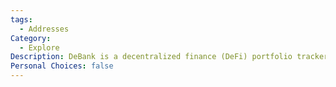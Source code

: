 ```yaml
---
tags:
  - Addresses
Category:
  - Explore
Description: DeBank is a decentralized finance (DeFi) portfolio tracker and analytics platform that provides comprehensive insights into users' DeFi holdings, transactions, and yields across multiple blockchains.
Personal Choices: false
---
```

